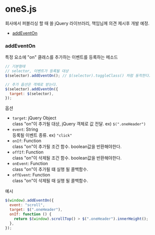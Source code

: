 # oneS.js

회사에서 퍼블리싱 할 때 쓸 jQuery 라이브러리, 책임님께 의견 제시후 개발 예정.

- [addEventOn]()

### addEventOn

특정 요소에 "on" 클래스를 추가하는 이벤트를 등록하는 메소드

```javascript
// 기본형태
// selector, 이벤트가 등록될 대상
$(selector).addEventOn(); // $(selector).toggleClass() 처럼 동작한다.

// 추가 옵션은 객체로 받는다.
$(selector).addEventOn({
  target: $(selector),
});
```

옵션

- `target`: jQuery Object  
   class "on"이 추가될 대상, jQuery 객체로 값 전달. ex) `$(".oneHeader")`
- `event`: String  
  등록될 이벤트 종류. ex) `"click"`
- `onIf`: Function  
   class "on"이 추가될 조건 함수. boolean값을 반환해야한다.
- `offIf`: Function  
   class "on"이 삭제될 조건 함수. boolean값을 반환해야한다.
- `onEvent`: Function  
   class "on"이 추가될 떄 실행 될 콜백함수.
- `offEvent`: Function  
   class "on"이 삭제될 때 실행 될 콜백함수.  


예시

```javascript
$(window).addEventOn({
  event: "scroll",
  target: $(".oneHeader"),
  onIf: function () {
    return $(window).scrollTop() > $(".oneHeader").innerHeight();
  },
});
```
